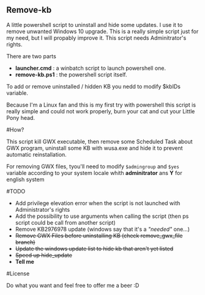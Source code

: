 Remove-kb
---------

A little powershell script to uninstall and hide some updates. I use it to
remove unwanted Windows 10 upgrade. This is a really simple script just for 
my need, but I will propably improve it. This script needs Adminitrator's rights.

There are two parts
  
 * **launcher.cmd** : a winbatch script to launch powershell one.
 * **remove-kb.ps1** : the powershell script itself.
  
To add or remove uninstalled / hidden KB you nedd to modify $kbIDs 
variable.

Because I'm a Linux fan and this is my first try with powershell
this script is really simple and could not work properly, burn your cat
and cut your Little Pony head.  

#How?

This script kill GWX executable, then remove some Scheduled Task about 
GWX program, uninstall some KB with wusa.exe and hide it to prevent automatic 
reinstallation.

For removing GWX files, tyou'll need to modify `$admingroup` and `$yes` variable
according to your system locale whith **adminitrator** ans **Y** for english
system

#TODO

 * Add privilege elevation error when the script is not launched with 
 Administrator's rights
 * Add the possibility to use arguments when calling the script (then ps script 
 could be call from  another script)
 * Remove KB2976978 update (windows say that it's a  *"needed"* one...)
 * ~~Remove GWX Files before uninstalling KB (check remove_gwx_file branch)~~
 * ~~Update the windows update list to hide kb that aren't yet listed~~ 
 * ~~Speed up hide_update~~  
 * **Tell me**

#License

Do what you want and feel free to offer me a beer :D
